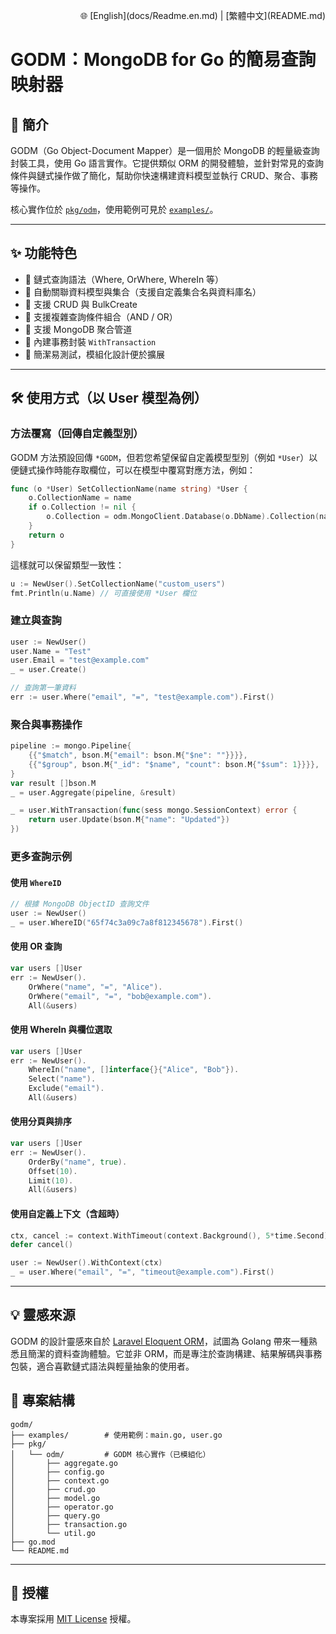 <p align="right">
  🌐 [English](docs/Readme.en.md) | [繁體中文](README.md)
</p>

# GODM：MongoDB for Go 的簡易查詢映射器

## 🧩 簡介

GODM（Go Object-Document Mapper）是一個用於 MongoDB 的輕量級查詢封裝工具，使用 Go 語言實作。它提供類似 ORM 的開發體驗，並針對常見的查詢條件與鏈式操作做了簡化，幫助你快速構建資料模型並執行 CRUD、聚合、事務等操作。

核心實作位於 [`pkg/odm`](./pkg/odm)，使用範例可見於 [`examples/`](./examples)。

---

## ✨ 功能特色

- 🚀 鏈式查詢語法（Where, OrWhere, WhereIn 等）
- 🔧 自動關聯資料模型與集合（支援自定義集合名與資料庫名）
- 💾 支援 CRUD 與 BulkCreate
- 🧠 支援複雜查詢條件組合（AND / OR）
- 🔁 支援 MongoDB 聚合管道
- 💼 內建事務封裝 `WithTransaction`
- 🧪 簡潔易測試，模組化設計便於擴展

---

## 🛠 使用方式（以 User 模型為例）

### 方法覆寫（回傳自定義型別）

GODM 方法預設回傳 `*GODM`，但若您希望保留自定義模型型別（例如 `*User`）以便鏈式操作時能存取欄位，可以在模型中覆寫對應方法，例如：

```go
func (o *User) SetCollectionName(name string) *User {
    o.CollectionName = name
    if o.Collection != nil {
        o.Collection = odm.MongoClient.Database(o.DbName).Collection(name)
    }
    return o
}
```

這樣就可以保留類型一致性：

```go
u := NewUser().SetCollectionName("custom_users")
fmt.Println(u.Name) // 可直接使用 *User 欄位
```

### 建立與查詢

```go
user := NewUser()
user.Name = "Test"
user.Email = "test@example.com"
_ = user.Create()

// 查詢第一筆資料
err := user.Where("email", "=", "test@example.com").First()
```

### 聚合與事務操作

```go
pipeline := mongo.Pipeline{
    {{"$match", bson.M{"email": bson.M{"$ne": ""}}}},
    {{"$group", bson.M{"_id": "$name", "count": bson.M{"$sum": 1}}}},
}
var result []bson.M
_ = user.Aggregate(pipeline, &result)

_ = user.WithTransaction(func(sess mongo.SessionContext) error {
    return user.Update(bson.M{"name": "Updated"})
})
```

### 更多查詢示例

#### 使用 `WhereID`

```go
// 根據 MongoDB ObjectID 查詢文件
user := NewUser()
_ = user.WhereID("65f74c3a09c7a8f812345678").First()
```

#### 使用 OR 查詢

```go
var users []User
err := NewUser().
    OrWhere("name", "=", "Alice").
    OrWhere("email", "=", "bob@example.com").
    All(&users)
```

#### 使用 WhereIn 與欄位選取

```go
var users []User
err := NewUser().
    WhereIn("name", []interface{}{"Alice", "Bob"}).
    Select("name").
    Exclude("email").
    All(&users)
```

#### 使用分頁與排序

```go
var users []User
err := NewUser().
    OrderBy("name", true).
    Offset(10).
    Limit(10).
    All(&users)
```

#### 使用自定義上下文（含超時）

```go
ctx, cancel := context.WithTimeout(context.Background(), 5*time.Second)
defer cancel()

user := NewUser().WithContext(ctx)
_ = user.Where("email", "=", "timeout@example.com").First()
```

---

## 💡 靈感來源

GODM 的設計靈感來自於 [Laravel Eloquent ORM](https://laravel.com/docs/eloquent)，試圖為 Golang 帶來一種熟悉且簡潔的資料查詢體驗。它並非 ORM，而是專注於查詢構建、結果解碼與事務包裝，適合喜歡鏈式語法與輕量抽象的使用者。

## 📂 專案結構

```
godm/
├── examples/        # 使用範例：main.go, user.go
├── pkg/
│   └── odm/         # GODM 核心實作（已模組化）
│       ├── aggregate.go
│       ├── config.go
│       ├── context.go
│       ├── crud.go
│       ├── model.go
│       ├── operator.go
│       ├── query.go
│       ├── transaction.go
│       └── util.go
├── go.mod
└── README.md
```

---

## 📄 授權

本專案採用 [MIT License](./LICENSE) 授權。
